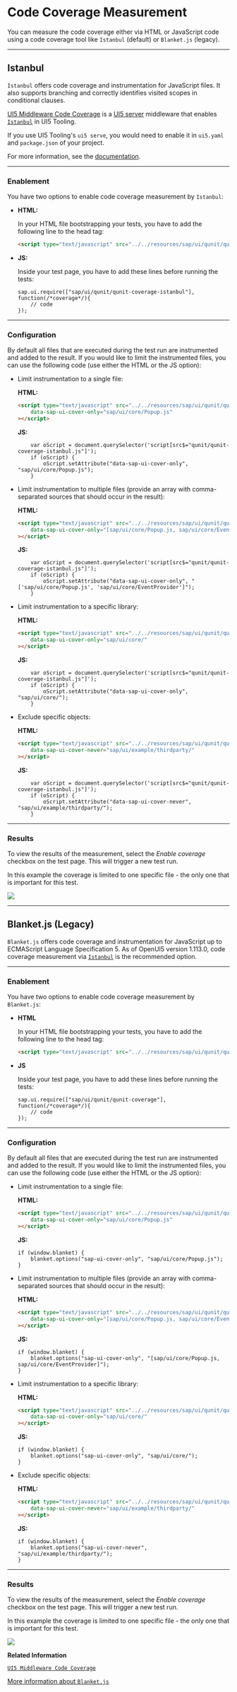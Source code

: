<!-- loio7ef32428dc7c4c048a8d7e8de0a556fb -->

# Code Coverage Measurement

You can measure the code coverage either via HTML or JavaScript code using a code coverage tool like `Istanbul` \(default\) or `Blanket.js` \(legacy\).

***

<a name="loio7ef32428dc7c4c048a8d7e8de0a556fb__section_STAMBUL"/>

## Istanbul

`Istanbul` offers code coverage and instrumentation for JavaScript files. It also supports branching and correctly identifies visited scopes in conditional clauses.

[UI5 Middleware Code Coverage](https://github.com/SAP/ui5-tooling-extensions/tree/main/packages/middleware-code-coverage) is a [UI5 server](https://sap.github.io/ui5-tooling/stable/pages/Server/) middleware that enables [`Istanbul`](https://istanbul.js.org/) in UI5 Tooling.

If you use UI5 Tooling's `ui5 serve`, you would need to enable it in `ui5.yaml` and `package.json` of your project.

For more information, see the [documentation](https://github.com/SAP/ui5-tooling-extensions/tree/main/packages/middleware-code-coverage).

***

### Enablement

You have two options to enable code coverage measurement by `Istanbul`:

-   **HTML:**

    In your HTML file bootstrapping your tests, you have to add the following line to the head tag:

    ```html
    <script type="text/javascript" src="../../resources/sap/ui/qunit/qunit-coverage-istanbul.js"></script>
    ```

-   **JS:**

    Inside your test page, you have to add these lines before running the tests:

    ```
    sap.ui.require(["sap/ui/qunit/qunit-coverage-istanbul"], function(/*coverage*/){
        // code
    });
    ```


***

### Configuration

By default all files that are executed during the test run are instrumented and added to the result. If you would like to limit the instrumented files, you can use the following code \(use either the HTML or the JS option\):

-   Limit instrumentation to a single file:

    **HTML:**

    ```html
    <script type="text/javascript" src="../../resources/sap/ui/qunit/qunit-coverage-istanbul.js"
    	data-sap-ui-cover-only="sap/ui/core/Popup.js"
    ></script>
    ```

    **JS:**

    ```
        var oScript = document.querySelector('script[src$="qunit/qunit-coverage-istanbul.js"]');
        if (oScript) {
            oScript.setAttribute("data-sap-ui-cover-only", "sap/ui/core/Popup.js");
        }
    ```

-   Limit instrumentation to multiple files \(provide an array with comma-separated sources that should occur in the result\):

    **HTML:**

    ```html
    <script type="text/javascript" src="../../resources/sap/ui/qunit/qunit-coverage-istanbul.js"
    	data-sap-ui-cover-only="[sap/ui/core/Popup.js, sap/ui/core/EventProvider]"
    ></script>
    ```

    **JS:**

    ```
        var oScript = document.querySelector('script[src$="qunit/qunit-coverage-istanbul.js"]');
        if (oScript) {
            oScript.setAttribute("data-sap-ui-cover-only", "['sap/ui/core/Popup.js', 'sap/ui/core/EventProvider']");
        }
    ```

-   Limit instrumentation to a specific library:

    **HTML:**

    ```html
    <script type="text/javascript" src="../../resources/sap/ui/qunit/qunit-coverage-istanbul.js"
    	data-sap-ui-cover-only="sap/ui/core/"
    ></script>
    ```

    **JS:**

    ```
        var oScript = document.querySelector('script[src$="qunit/qunit-coverage-istanbul.js"]');
        if (oScript) {
            oScript.setAttribute("data-sap-ui-cover-only", "sap/ui/core/");
        }
    ```

-   Exclude specific objects:

    **HTML:**

    ```html
    <script type="text/javascript" src="../../resources/sap/ui/qunit/qunit-coverage-istanbul.js"
    	data-sap-ui-cover-never="sap/ui/example/thirdparty/"
    ></script>
    ```

    **JS:**

    ```
        var oScript = document.querySelector('script[src$="qunit/qunit-coverage-istanbul.js"]');
        if (oScript) {
            oScript.setAttribute("data-sap-ui-cover-never", "sap/ui/example/thirdparty/");
        }
    ```


***

### Results

To view the results of the measurement, select the *Enable coverage* checkbox on the test page. This will trigger a new test run.

In this example the coverage is limited to one specific file - the only one that is important for this test.

![](images/loio8b7a4a50633747348ca16d4be8fb9b87_LowRes.png)

***

## Blanket.js \(Legacy\)

`Blanket.js` offers code coverage and instrumentation for JavaScript up to ECMAScript Language Specification 5. As of OpenUI5 version 1.113.0, code coverage measurement via [`Istanbul`](code-coverage-measurement-7ef3242.md#loio7ef32428dc7c4c048a8d7e8de0a556fb__section_STAMBUL) is the recommended option.

***

### Enablement

You have two options to enable code coverage measurement by `Blanket.js`:

-   **HTML**

    In your HTML file bootstrapping your tests, you have to add the following line to the head tag:

    ```html
    <script type="text/javascript" src="../../resources/sap/ui/qunit/qunit-coverage.js"></script>
    ```

-   **JS**

    Inside your test page, you have to add these lines before running the tests:

    ```
    sap.ui.require(["sap/ui/qunit/qunit-coverage"], function(/*coverage*/){
        // code
    });
    ```


***

### Configuration

By default all files that are executed during the test run are instrumented and added to the result. If you would like to limit the instrumented files, you can use the following code \(use either the HTML or the JS option\):

-   Limit instrumentation to a single file:

    **HTML:**

    ```html
    <script type="text/javascript" src="../../resources/sap/ui/qunit/qunit-coverage.js"
    	data-sap-ui-cover-only="sap/ui/core/Popup.js"
    ></script>
    ```

    **JS:**

    ```
    if (window.blanket) {
    	blanket.options("sap-ui-cover-only", "sap/ui/core/Popup.js");
    }
    ```

-   Limit instrumentation to multiple files \(provide an array with comma-separated sources that should occur in the result\):

    **HTML:**

    ```html
    <script type="text/javascript" src="../../resources/sap/ui/qunit/qunit-coverage.js"
    	data-sap-ui-cover-only="[sap/ui/core/Popup.js, sap/ui/core/EventProvider]"
    ></script>
    ```

    **JS:**

    ```
    if (window.blanket) {
    	blanket.options("sap-ui-cover-only", "[sap/ui/core/Popup.js, sap/ui/core/EventProvider]");
    }
    ```

-   Limit instrumentation to a specific library:

    **HTML:**

    ```html
    <script type="text/javascript" src="../../resources/sap/ui/qunit/qunit-coverage.js"
    	data-sap-ui-cover-only="sap/ui/core/"
    ></script>
    ```

    **JS:**

    ```
    if (window.blanket) {
    	blanket.options("sap-ui-cover-only", "sap/ui/core/");
    }
    ```

-   Exclude specific objects:

    **HTML:**

    ```html
    <script type="text/javascript" src="../../resources/sap/ui/qunit/qunit-coverage.js"
    	data-sap-ui-cover-never="sap/ui/example/thirdparty/"
    ></script>
    ```

    **JS:**

    ```
    if (window.blanket) {
    	blanket.options("sap-ui-cover-never", "sap/ui/example/thirdparty/");
    }
    ```


***

### Results

To view the results of the measurement, select the *Enable coverage* checkbox on the test page. This will trigger a new test run.

In this example the coverage is limited to one specific file - the only one that is important for this test.

![](images/loio358de53ac5684012b55fb043e1f6e999_LowRes.jpg)

**Related Information**  


[`UI5 Middleware Code Coverage`](https://github.com/SAP/ui5-tooling-extensions/blob/-/packages/middleware-code-coverage)

[More information about `Blanket.js`](https://github.com/alex-seville/blanket/blob/-/docs/intermediate_browser.md)

